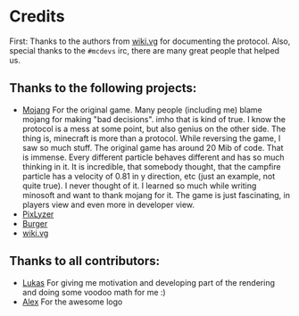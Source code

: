 # Credits
First: Thanks to the authors from [wiki.vg](https://wiki.vg) for documenting the protocol. Also, special thanks to the `#mcdevs` irc, there are many great people that helped us.

## Thanks to the following projects:

- [Mojang](https://mojang.com) For the original game. Many people (including me) blame mojang for making "bad decisions". imho that is kind of true. I know the protocol is a mess at some point, but also genius on the other side. The thing is, minecraft is more than a protocol. While reversing the game, I saw so much stuff. The original game has around 20 Mib of code. That is immense. Every different particle behaves different and has so much thinking in it. It is incredible, that somebody
  thought, that the campfire particle has a velocity of 0.81 in y direction, etc
  (just an example, not quite true). I never thought of it. I learned so much while writing minosoft and want to thank mojang for it. The game is just fascinating, in players view and even more in developer view.
- [PixLyzer](https://gitlab.bixilon.de/bixilon/pixlyzer)
- [Burger](https://github.com/Pokechu22/Burger)
- [wiki.vg](https://wiki.vg)

## Thanks to all contributors:

- [Lukas](https://gitlab.bixilon.de/lukas) For giving me motivation and developing part of the rendering and doing some voodoo math for me :)
- [Alex](https://gitlab.bixilon.de/alexamg) For the awesome logo

